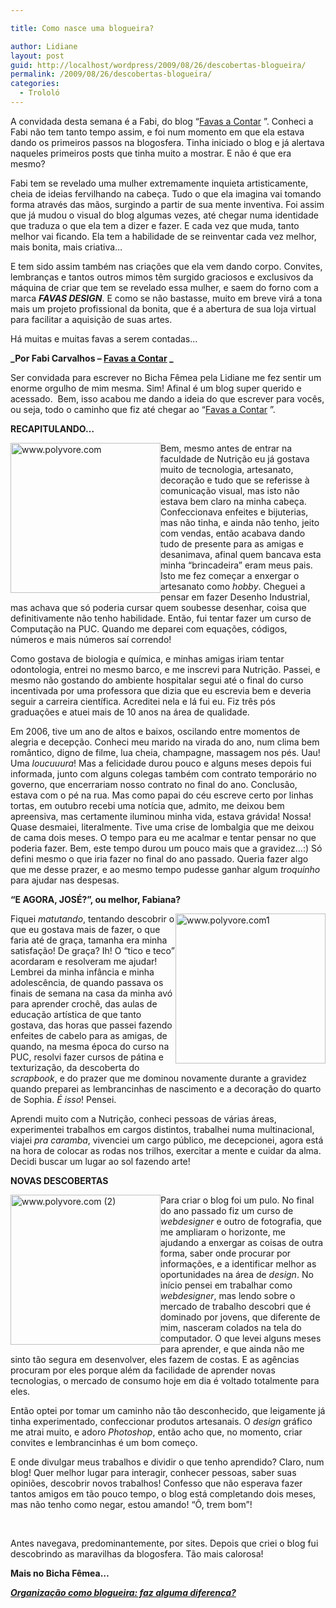 ```yaml
---

title: Como nasce uma blogueira?

author: Lidiane
layout: post
guid: http://localhost/wordpress/2009/08/26/descobertas-blogueira/
permalink: /2009/08/26/descobertas-blogueira/
categories:
  - Trololó
---
```

A convidada desta semana é a Fabi, do blog “[Favas a Contar](http://favasdesign.blogspot.com/) ”. Conheci a Fabi não tem tanto tempo assim, e foi num momento em que ela estava dando os primeiros passos na blogosfera. Tinha iniciado o blog e já alertava naqueles primeiros posts que tinha muito a mostrar. E não é que era mesmo?

Fabi tem se revelado uma mulher extremamente inquieta artisticamente, cheia de ideias fervilhando na cabeça. Tudo o que ela imagina vai tomando forma através das mãos, surgindo a partir de sua mente inventiva. Foi assim que já mudou o visual do blog algumas vezes, até chegar numa identidade que traduza o que ela tem a dizer e fazer. E cada vez que muda, tanto melhor vai ficando. Ela tem a habilidade de se reinventar cada vez melhor, mais bonita, mais criativa…

E tem sido assim também nas criações que ela vem dando corpo. Convites, lembranças e tantos outros mimos têm surgido graciosos e exclusivos da máquina de criar que tem se revelado essa mulher, e saem do forno com a marca **_FAVAS DESIGN_**. E como se não bastasse, muito em breve virá a tona mais um projeto profissional da bonita, que é a abertura de sua loja virtual para facilitar a aquisição de suas artes.

Há muitas e muitas favas a serem contadas…

**_Por Fabi Carvalhos – [Favas a Contar](http://favasdesign.blogspot.com/) _**

Ser convidada para escrever no Bicha Fêmea pela Lidiane me fez sentir um enorme orgulho de mim mesma. Sim! Afinal é um blog super querido e acessado.  Bem, isso acabou me dando a ideia do que escrever para vocês, ou seja, todo o caminho que fiz até chegar ao “[Favas a Contar](http://favasdesign.blogspot.com/) ”.

**RECAPITULANDO…**

[<img style="display: inline; margin-left: 0; margin-right: 0; border-width: 0;" title="www.polyvore.com" src="http://www.trololodemulher.com.br/blog/wp-content/uploads/2009/08/www-polyvore-com_thumb.jpg" border="0" alt="www.polyvore.com" width="240" height="240" align="left" />](http://www.trololodemulher.com.br/blog/wp-content/uploads/2009/08/www-polyvore-com.jpg) Bem, mesmo antes de entrar na faculdade de Nutrição eu já gostava muito de tecnologia, artesanato, decoração e tudo que se referisse à comunicação visual, mas isto não estava bem claro na minha cabeça. Confeccionava enfeites e bijuterias, mas não tinha, e ainda não tenho, jeito com vendas, então acabava dando tudo de presente para as amigas e desanimava, afinal quem bancava esta minha “brincadeira” eram meus pais. Isto me fez começar a enxergar o artesanato como _hobby_. Cheguei a pensar em fazer Desenho Industrial, mas achava que só poderia cursar quem soubesse desenhar, coisa que definitivamente não tenho habilidade. Então, fui tentar fazer um curso de Computação na PUC. Quando me deparei com equações, códigos, números e mais números saí correndo!

Como gostava de biologia e química, e minhas amigas iriam tentar odontologia, entrei no mesmo barco, e me inscrevi para Nutrição. Passei, e mesmo não gostando do ambiente hospitalar segui até o final do curso incentivada por uma professora que dizia que eu escrevia bem e deveria seguir a carreira científica. Acreditei nela e lá fui eu. Fiz três pós graduações e atuei mais de 10 anos na área de qualidade.

Em 2006, tive um ano de altos e baixos, oscilando entre momentos de alegria e decepção. Conheci meu marido na virada do ano, num clima bem romântico, digno de filme, lua cheia, champagne, massagem nos pés. Uau! Uma _loucuuura_! Mas a felicidade durou pouco e alguns meses depois fui informada, junto com alguns colegas também com contrato temporário no governo, que encerrariam nosso contrato no final do ano. Conclusão, estava com o pé na rua. Mas como papai do céu escreve certo por linhas tortas, em outubro recebi uma notícia que, admito, me deixou bem apreensiva, mas certamente iluminou minha vida, estava grávida! Nossa! Quase desmaiei, literalmente. Tive uma crise de lombalgia que me deixou de cama dois meses. O tempo para eu me acalmar e tentar pensar no que poderia fazer. Bem, este tempo durou um pouco mais que a gravidez&#8230;:) Só defini mesmo o que iria fazer no final do ano passado. Queria fazer algo que me desse prazer, e ao mesmo tempo pudesse ganhar algum _troquinho_ para ajudar nas despesas.

**“E AGORA, JOSÉ?”, ou melhor, Fabiana?**

[<img style="display: inline; margin-left: 0; margin-right: 0; border-width: 0;" title="www.polyvore.com1" src="http://www.trololodemulher.com.br/blog/wp-content/uploads/2009/08/www-polyvore-com1_thumb.jpg" border="0" alt="www.polyvore.com1" width="240" height="240" align="right" />](http://www.trololodemulher.com.br/blog/wp-content/uploads/2009/08/www-polyvore-com1.jpg) Fiquei _matutando_, tentando descobrir o que eu gostava mais de fazer, o que faria até de graça, tamanha era minha satisfação! De graça? Ih! O “tico e teco” acordaram e resolveram me ajudar! Lembrei da minha infância e minha adolescência, de quando passava os finais de semana na casa da minha avó para aprender crochê, das aulas de educação artística de que tanto gostava, das horas que passei fazendo enfeites de cabelo para as amigas, de quando, na mesma época do curso na PUC, resolvi fazer cursos de pátina e texturização, da descoberta do _scrapbook_, e do prazer que me dominou novamente durante a gravidez quando preparei as lembrancinhas de nascimento e a decoração do quarto de Sophia. _É isso_! Pensei.

Aprendi muito com a Nutrição, conheci pessoas de várias áreas, experimentei trabalhos em cargos distintos, trabalhei numa multinacional, viajei _pra caramba_, vivenciei um cargo público, me decepcionei, agora está na hora de colocar as rodas nos trilhos, exercitar a mente e cuidar da alma. Decidi buscar um lugar ao sol fazendo arte!

**NOVAS DESCOBERTAS**

[<img style="display: inline; margin-left: 0; margin-right: 0; border-width: 0;" title="www.polyvore.com (2)" src="http://www.trololodemulher.com.br/blog/wp-content/uploads/2009/08/www-polyvore-com2_thumb.jpg" border="0" alt="www.polyvore.com (2)" width="240" height="240" align="left" />](http://www.trololodemulher.com.br/blog/wp-content/uploads/2009/08/www-polyvore-com2.jpg) Para criar o blog foi um pulo. No final do ano passado fiz um curso de _webdesigner_ e outro de fotografia, que me ampliaram o horizonte, me ajudando a enxergar as coisas de outra forma, saber onde procurar por informações, e a identificar melhor as oportunidades na área de _design_. No início pensei em trabalhar como _webdesigner_, mas lendo sobre o mercado de trabalho descobri que é dominado por jovens, que diferente de mim, nasceram colados na tela do computador. O que levei alguns meses para aprender, e que ainda não me sinto tão segura em desenvolver, eles fazem de costas. E as agências procuram por eles porque além da facilidade de aprender novas tecnologias, o mercado de consumo hoje em dia é voltado totalmente para eles.

Então optei por tomar um caminho não tão desconhecido, que leigamente já tinha experimentado, confeccionar produtos artesanais. O _design_ gráfico me atrai muito, e adoro _Photoshop_, então acho que, no momento, criar convites e lembrancinhas é um bom começo.

E onde divulgar meus trabalhos e dividir o que tenho aprendido? Claro, num blog! Quer melhor lugar para interagir, conhecer pessoas, saber suas opiniões, descobrir novos trabalhos! Confesso que não esperava fazer tantos amigos em tão pouco tempo, o blog está completando dois meses, mas não tenho como negar, estou amando! “Ô, trem bom”!
  
           

Antes navegava, predominantemente, por sites. Depois que criei o blog fui descobrindo as maravilhas da blogosfera. Tão mais calorosa!

**Mais no Bicha Fêmea&#8230;**

**_<a href="http://www.trololodemulher.com.br/2010/06/11/organizacao-blogosfera/" target="_self">Organização como blogueira: faz alguma diferença?</a>_**
